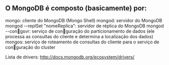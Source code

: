 ## O MongoDB é composto (basicamente) por:

mongo: cliente do MongoDB (Mongo Shell)
mongod: servidor do MongoDB
mongod --replSet "nomeReplica": servidor de réplica do
MongoDB
mongod --congsvr: serviço de conguração do
particionamento de dados (ele processa as consultas do cliente
e determina a localização dos dados)
mongos: serviço de roteamento de consultas do cliente para o
serviço de conguração do cluster

Lista de drivers:
http://docs.mongodb.org/ecosystem/drivers/

